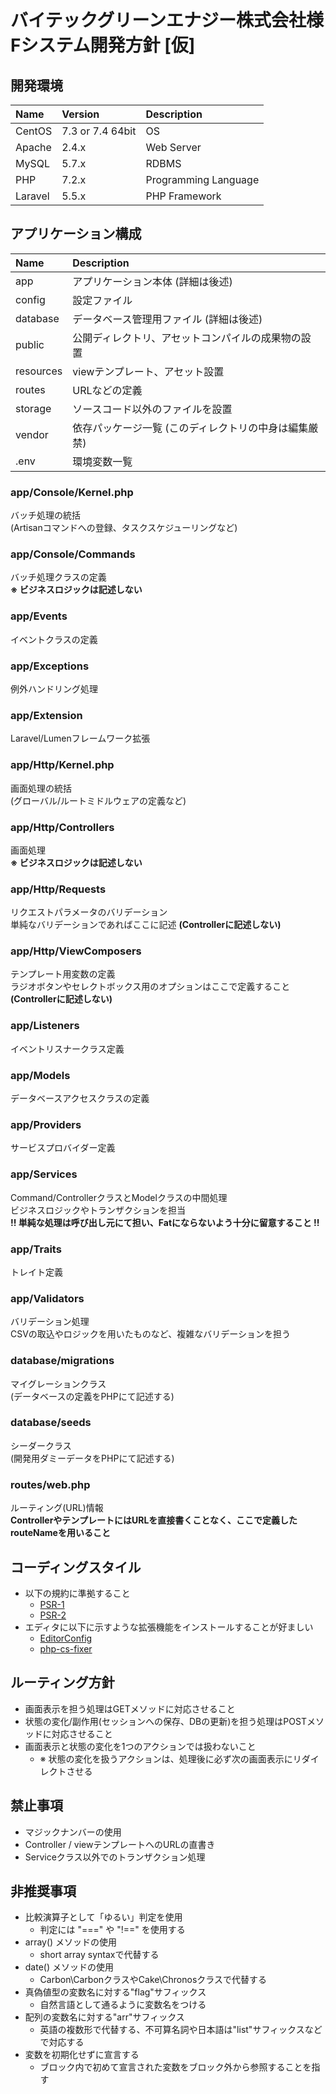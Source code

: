 # バイテックグリーンエナジー株式会社様 Fシステム開発方針 [仮]

## 開発環境

|Name|Version|Description|
|:---|:---|:---|
|CentOS|7.3 or 7.4 64bit|OS|
|Apache|2.4.x|Web Server|
|MySQL|5.7.x|RDBMS|
|PHP|7.2.x|Programming Language|
|Laravel|5.5.x|PHP Framework|

## アプリケーション構成

|Name|Description|
|:---|:---|
|app|アプリケーション本体 (詳細は後述)|
|config|設定ファイル|
|database|データベース管理用ファイル (詳細は後述)|
|public|公開ディレクトリ、アセットコンパイルの成果物の設置|
|resources|viewテンプレート、アセット設置|
|routes|URLなどの定義|
|storage|ソースコード以外のファイルを設置|
|vendor| 依存パッケージ一覧 (このディレクトリの中身は編集厳禁)|
|.env| 環境変数一覧|

### app/Console/Kernel.php

バッチ処理の統括  
(Artisanコマンドへの登録、タスクスケジューリングなど)

### app/Console/Commands

バッチ処理クラスの定義  
**※ ビジネスロジックは記述しない**

### app/Events

イベントクラスの定義

### app/Exceptions

例外ハンドリング処理

### app/Extension

Laravel/Lumenフレームワーク拡張

### app/Http/Kernel.php

画面処理の統括  
(グローバル/ルートミドルウェアの定義など)

### app/Http/Controllers

画面処理  
**※ ビジネスロジックは記述しない**

### app/Http/Requests

リクエストパラメータのバリデーション  
単純なバリデーションであればここに記述 **(Controllerに記述しない)**

### app/Http/ViewComposers
テンプレート用変数の定義  
ラジオボタンやセレクトボックス用のオプションはここで定義すること **(Controllerに記述しない)**

### app/Listeners

イベントリスナークラス定義

### app/Models

データベースアクセスクラスの定義

### app/Providers

サービスプロバイダー定義

### app/Services

Command/ControllerクラスとModelクラスの中間処理  
ビジネスロジックやトランザクションを担当  
**!! 単純な処理は呼び出し元にて担い、Fatにならないよう十分に留意すること !!**

### app/Traits

トレイト定義

### app/Validators

バリデーション処理  
CSVの取込やロジックを用いたものなど、複雑なバリデーションを担う

### database/migrations

マイグレーションクラス  
(データベースの定義をPHPにて記述する)

### database/seeds

シーダークラス  
(開発用ダミーデータをPHPにて記述する)

### routes/web.php

ルーティング(URL)情報  
**ControllerやテンプレートにはURLを直接書くことなく、ここで定義したrouteNameを用いること**

## コーディングスタイル

- 以下の規約に準拠すること
  - [PSR-1](http://www.infiniteloop.co.jp/docs/psr/psr-1-basic-coding-standard.html)
  - [PSR-2](http://www.infiniteloop.co.jp/docs/psr/psr-2-coding-style-guide.html)
- エディタに以下に示すような拡張機能をインストールすることが好ましい
  - [EditorConfig](http://editorconfig.org/)
  - [php-cs-fixer](https://atom.io/packages/php-cs-fixer)

## ルーティング方針

- 画面表示を担う処理はGETメソッドに対応させること
- 状態の変化/副作用(セッションへの保存、DBの更新)を担う処理はPOSTメソッドに対応させること
- 画面表示と状態の変化を1つのアクションでは扱わないこと
  - ※ 状態の変化を扱うアクションは、処理後に必ず次の画面表示にリダイレクトさせる

## 禁止事項

- マジックナンバーの使用
- Controller / viewテンプレートへのURLの直書き
- Serviceクラス以外でのトランザクション処理

## 非推奨事項

- 比較演算子として「ゆるい」判定を使用
  - 判定には "===" や "!==" を使用する
- array() メソッドの使用
  - short array syntaxで代替する
- date() メソッドの使用
  - Carbon\CarbonクラスやCake\Chronosクラスで代替する
- 真偽値型の変数名に対する"flag"サフィックス
  - 自然言語として通るように変数名をつける
- 配列の変数名に対する"arr"サフィックス
  - 英語の複数形で代替する、不可算名詞や日本語は"list"サフィックスなどで対応する
- 変数を初期化せずに宣言する
  - ブロック内で初めて宣言された変数をブロック外から参照することを指す
